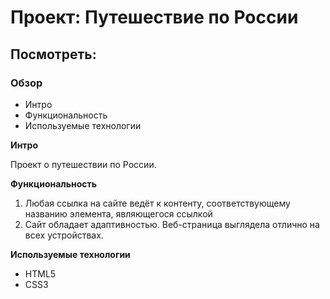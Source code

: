 # Проект: Путешествие по России

## Посмотреть:

### Обзор

* Интро
* Функциональность
* Используемые технологии

**Интро**

Проект о путешествии по России.

**Функциональность**

1. Любая ссылка на сайте ведёт к контенту, соответствующему названию элемента, являющегося ссылкой
2. Сайт обладает адаптивностью. Веб-страница выглядела отлично на всех устройствах.

**Используемые технологии**

* HTML5
* CSS3